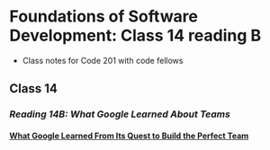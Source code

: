# Foundations of Software Development: Class 14 reading B

* Class notes for Code 201 with code fellows
## Class 14 

### *Reading 14B: What Google Learned About Teams*

#### [What Google Learned From Its Quest to Build the Perfect Team](https://www.google.com/amp/mobile.nytimes.com/2016/02/28/magazine/what-google-learned-from-its-quest-to-build-the-perfect-team.amp.html)

